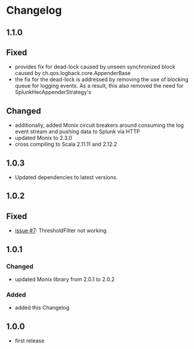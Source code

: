 # Changelog

## 1.1.0
## Fixed
- provides fix for dead-lock caused by unseen synchronized block caused by ch.qos.logback.core.AppenderBase
- the fix for the dead-lock is addressed by removing the use of blocking queue for logging events. As a result, this also removed the need for SplunkHecAppenderStrategy's
## Changed
- additionally, added Monix circuit breakers around consuming the log event stream and pushing data to Splunk via HTTP
- updated Monix to 2.3.0
- cross compiling to Scala 2.11.11 and 2.12.2

## 1.0.3
- Updated dependencies to latest versions.

## 1.0.2
## Fixed
- [issue #7](https://github.com/kdrakon/splunk-logback-hec-appender/issues/7): ThresholdFilter not working

## 1.0.1
### Changed
- updated Monix library from 2.0.1 to 2.0.2
### Added
- added this Changelog

## 1.0.0
- first release